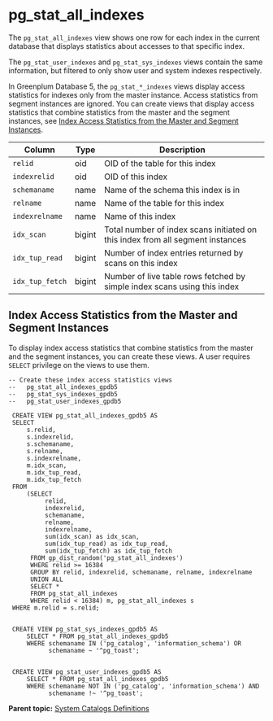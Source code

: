 # pg\_stat\_all\_indexes 

The `pg_stat_all_indexes` view shows one row for each index in the current database that displays statistics about accesses to that specific index.

The `pg_stat_user_indexes` and `pg_stat_sys_indexes` views contain the same information, but filtered to only show user and system indexes respectively.

In Greenplum Database 5, the `pg_stat_*_indexes` views display access statistics for indexes only from the master instance. Access statistics from segment instances are ignored. You can create views that display access statistics that combine statistics from the master and the segment instances, see [Index Access Statistics from the Master and Segment Instances](#index_stats_all_5x).

|Column|Type|Description|
|------|----|-----------|
|`relid`|oid|OID of the table for this index|
|`indexrelid`|oid|OID of this index|
|`schemaname`|name|Name of the schema this index is in|
|`relname`|name|Name of the table for this index|
|`indexrelname`|name|Name of this index|
|`idx_scan`|bigint|Total number of index scans initiated on this index from all segment instances|
|`idx_tup_read`|bigint|Number of index entries returned by scans on this index|
|`idx_tup_fetch`|bigint|Number of live table rows fetched by simple index scans using this index|

## Index Access Statistics from the Master and Segment Instances 

To display index access statistics that combine statistics from the master and the segment instances, you can create these views. A user requires `SELECT` privilege on the views to use them.

```
-- Create these index access statistics views
--   pg_stat_all_indexes_gpdb5
--   pg_stat_sys_indexes_gpdb5
--   pg_stat_user_indexes_gpdb5

 CREATE VIEW pg_stat_all_indexes_gpdb5 AS
 SELECT
     s.relid,
     s.indexrelid,
     s.schemaname,
     s.relname,
     s.indexrelname,
     m.idx_scan,
     m.idx_tup_read,
     m.idx_tup_fetch
 FROM
     (SELECT
          relid,
          indexrelid,
          schemaname,
          relname,
          indexrelname,
          sum(idx_scan) as idx_scan,
          sum(idx_tup_read) as idx_tup_read,
          sum(idx_tup_fetch) as idx_tup_fetch
      FROM gp_dist_random('pg_stat_all_indexes')
      WHERE relid >= 16384
      GROUP BY relid, indexrelid, schemaname, relname, indexrelname
      UNION ALL
      SELECT *
      FROM pg_stat_all_indexes
      WHERE relid < 16384) m, pg_stat_all_indexes s
 WHERE m.relid = s.relid;


 CREATE VIEW pg_stat_sys_indexes_gpdb5 AS 
     SELECT * FROM pg_stat_all_indexes_gpdb5 
     WHERE schemaname IN ('pg_catalog', 'information_schema') OR
           schemaname ~ '^pg_toast';


 CREATE VIEW pg_stat_user_indexes_gpdb5 AS 
     SELECT * FROM pg_stat_all_indexes_gpdb5 
     WHERE schemaname NOT IN ('pg_catalog', 'information_schema') AND
           schemaname !~ '^pg_toast';
```

**Parent topic:** [System Catalogs Definitions](../system_catalogs/catalog_ref-html.html)

